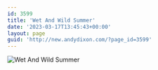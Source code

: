 ```yaml
---
id: 3599
title: 'Wet And Wild Summer'
date: '2023-03-17T13:45:43+00:00'
layout: page
guid: 'http://new.andydixon.com/?page_id=3599'
---
```


![Wet And Wild Summer](https://i0.wp.com/assets.g8x2.ldn.idrivee2-23.com/posters/Wet%20And%20Wild%20Summer%2001.jpg?w=1200&ssl=1 "Wet And Wild Summer")